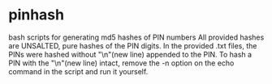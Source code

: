# pinhash
bash scripts for generating md5 hashes of PIN numbers
All provided hashes are UNSALTED, pure hashes of the PIN digits.
In the provided .txt files, the PINs were hashed without "\n"(new line) appended to the PIN.
To hash a PIN with the "\n"(new line) intact, remove the -n option on the echo command in the script and run it yourself.
